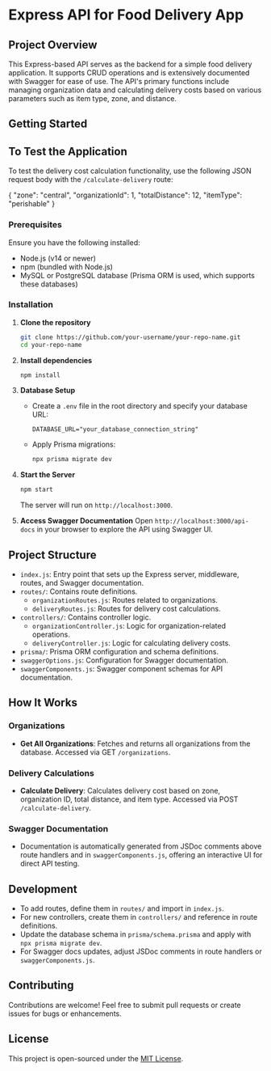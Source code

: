 # Express API for Food Delivery App

## Project Overview

This Express-based API serves as the backend for a simple food delivery application. It supports CRUD operations and is extensively documented with Swagger for ease of use. The API's primary functions include managing organization data and calculating delivery costs based on various parameters such as item type, zone, and distance.

## Getting Started

## To Test the Application

To test the delivery cost calculation functionality, use the following JSON request body with the `/calculate-delivery` route:

{
  "zone": "central",
  "organizationId": 1,
  "totalDistance": 12,
  "itemType": "perishable"
}

### Prerequisites

Ensure you have the following installed:
- Node.js (v14 or newer)
- npm (bundled with Node.js)
- MySQL or PostgreSQL database (Prisma ORM is used, which supports these databases)

### Installation

1. **Clone the repository**
    ```bash
    git clone https://github.com/your-username/your-repo-name.git
    cd your-repo-name
    ```

2. **Install dependencies**
    ```bash
    npm install
    ```

3. **Database Setup**
    - Create a `.env` file in the root directory and specify your database URL:
        ```
        DATABASE_URL="your_database_connection_string"
        ```
    - Apply Prisma migrations:
        ```bash
        npx prisma migrate dev
        ```

4. **Start the Server**
    ```bash
    npm start
    ```
    The server will run on `http://localhost:3000`.

5. **Access Swagger Documentation**
    Open `http://localhost:3000/api-docs` in your browser to explore the API using Swagger UI.

## Project Structure

- `index.js`: Entry point that sets up the Express server, middleware, routes, and Swagger documentation.
- `routes/`: Contains route definitions.
  - `organizationRoutes.js`: Routes related to organizations.
  - `deliveryRoutes.js`: Routes for delivery cost calculations.
- `controllers/`: Contains controller logic.
  - `organizationController.js`: Logic for organization-related operations.
  - `deliveryController.js`: Logic for calculating delivery costs.
- `prisma/`: Prisma ORM configuration and schema definitions.
- `swaggerOptions.js`: Configuration for Swagger documentation.
- `swaggerComponents.js`: Swagger component schemas for API documentation.

## How It Works

### Organizations

- **Get All Organizations**: Fetches and returns all organizations from the database. Accessed via GET `/organizations`.

### Delivery Calculations

- **Calculate Delivery**: Calculates delivery cost based on zone, organization ID, total distance, and item type. Accessed via POST `/calculate-delivery`.

### Swagger Documentation

- Documentation is automatically generated from JSDoc comments above route handlers and in `swaggerComponents.js`, offering an interactive UI for direct API testing.

## Development

- To add routes, define them in `routes/` and import in `index.js`.
- For new controllers, create them in `controllers/` and reference in route definitions.
- Update the database schema in `prisma/schema.prisma` and apply with `npx prisma migrate dev`.
- For Swagger docs updates, adjust JSDoc comments in route handlers or `swaggerComponents.js`.

## Contributing

Contributions are welcome! Feel free to submit pull requests or create issues for bugs or enhancements.

## License

This project is open-sourced under the [MIT License](LICENSE).
